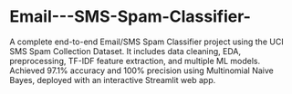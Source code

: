 # Email---SMS-Spam-Classifier-
 A complete end-to-end Email/SMS Spam Classifier project using the UCI SMS Spam Collection Dataset. It includes data cleaning, EDA, preprocessing, TF-IDF feature extraction, and multiple ML models. Achieved 97.1% accuracy and 100% precision using Multinomial Naive Bayes, deployed with an interactive Streamlit web app.
